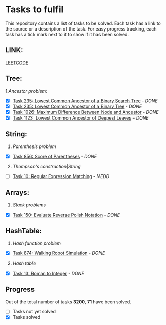 # Tasks to fulfil

This repository contains a list of tasks to be solved. Each task has a link to the source or a description of the task. For easy progress tracking, each task has a tick mark next to it to show if it has been solved.

## LINK:
[LEETCODE](https://leetcode.com/sesquiquadrate/)

## Tree:
1.*Ancestor problem*:
- [X] [Task 235: Lowest Common Ancestor of a Binary Search Tree](https://leetcode.com/problems/lowest-common-ancestor-of-a-binary-search-tree/) - *DONE*
- [X] [Task 235: Lowest Common Ancestor of a Binary Tree](https://leetcode.com/problems/lowest-common-ancestor-of-a-binary-tree/) - *DONE*
- [X] [Task 1026: Maximum Difference Between Node and Ancestor](https://leetcode.com/problems/maximum-difference-between-node-and-ancestor/) - *DONE*
- [X] [Task 1123: Lowest Common Ancestor of Deepest Leaves](https://leetcode.com/problems/lowest-common-ancestor-of-deepest-leaves/) - *DONE*

## String:
1. *Parenthesis problem*
- [X] [Task 856: Score of Parentheses](https://leetcode.com/problems/score-of-parentheses/) - *DONE*
2. *Thompson's construction*|*String*
- [ ] [Task 10: Regular Expression Matching](https://leetcode.com/problems/regular-expression-matching/) - *NEDD*

## Arrays:
1. *Stack problems*
- [X] [Task 150: Evaluate Reverse Polish Notation](https://leetcode.com/problems/evaluate-reverse-polish-notation/) - *DONE*

## HashTable:
1. *Hash function problem*
- [X] [Task 874: Walking Robot Simulation](https://leetcode.com/problems/walking-robot-simulation/) - *DONE*
2. *Hash table*
- [X] [Task 13: Roman to Integer](https://leetcode.com/problems/roman-to-integer/) - *DONE*

## Progress

Out of the total number of tasks **3200**, **71** have been solved.

- [ ] Tasks not yet solved
- [X] Tasks solved
